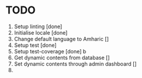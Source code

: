 # TODO

1. Setup linting [done]
2. Initialise locale [done]
3. Change default language to Amharic []
4. Setup test [done]
5. Setup test-coverage [done]  b
6. Get dynamic contents from database []
7. Set dynamic contents through admin dashboard []
8. 